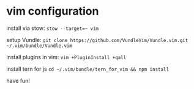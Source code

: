 # vim configuration

install via stow: `stow --target=~ vim`

setup Vundle: `git clone https://github.com/VundleVim/Vundle.vim.git ~/.vim/bundle/Vundle.vim`

install plugins in vim: `vim +PluginInstall +qall`

install tern for js `cd ~/.vim/bundle/tern_for_vim && npm install`

have fun!
